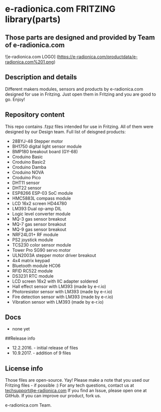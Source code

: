 # e-radionica.com FRITZING library(parts)
## Those parts are designed and provided by Team of e-radionica.com
![e-radionica.com LOGO]
(https://e-radionica.com/productdata/e-radionica.com%201.png)

## Description and details
Different makers modules, sensors and products by e-radionica.com designed for use in Fritzing. Just open them in Fritzing and you are good to go. Enjoy! 

## Repository content
This repo contains .fzpz files intended for use in Fritzing. All of them were designed by our Design team. 
Full list of deisgned products:
- 28BYJ-48 Stepper motor
- BH1750 digital light sensor module
- BMP180 breakout board (GY-68)
- Croduino Basic
- Croduino Basic2
- Croduino Damba
- Croduino NOVA
- Croduino Pico
- DHT11 sensor
- DHT22 sensor
- ESP8266 ESP-03 SoC module
- HMC5883L compass module
- LCD 16x2 screen HD44780
- LM393 Dual op-amp DIL
- Logic level converter module
- MQ-3 gas sensor breakout
- MQ-7 gas sensor breakout
- MQ-9 gas sensor breakout
- NRF24L01+ RF module
- PS2 joystick module
- TCS230 color sensor module
- Tower Pro SG90 servo motor
- ULN2003A stepper motor driver breakout
- 4x4 matrix keypad
- Bluetooth module HC06
- RFID RC522 module
- DS3231 RTC module
- LCD screen 16x2 with IIC adapter soldered
- Hall effect sensor with LM393 (made by e-r.io)
- Photoresistor sensor with LM393 (made by e-r.io)
- Fire detection sensor with LM393 (made by e-r.io)
- Vibration sensor with LM393 (made by e-r.io)

## Docs
- none yet

##Release info
- 12.2.2016. - initial release of files
- 10.9.2017. - addition of 9 files

## License info
Those files are open-source. Yay! Please make a note that you used our Fritzing files - if possible :) 
For any tech questions, contact us at techsupport@e-radionica.com
If you find an Issue, please open one at GitHub. If you can improve our product, fork us.

e-radionica.com Team.